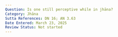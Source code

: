 ```yaml
---
Question: Is one still perceptive while in jhāna?
Category: Jhāna
Sutta References: DN 16; AN 3.63
Date Entered: March 23, 2025
Review Status: Not started
---
```


